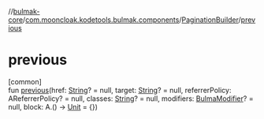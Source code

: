 //[bulmak-core](../../../index.md)/[com.mooncloak.kodetools.bulmak.components](../index.md)/[PaginationBuilder](index.md)/[previous](previous.md)

# previous

[common]\
fun [previous](previous.md)(href: [String](https://kotlinlang.org/api/core/kotlin-stdlib/kotlin/-string/index.html)? = null, target: [String](https://kotlinlang.org/api/core/kotlin-stdlib/kotlin/-string/index.html)? = null, referrerPolicy: AReferrerPolicy? = null, classes: [String](https://kotlinlang.org/api/core/kotlin-stdlib/kotlin/-string/index.html)? = null, modifiers: [BulmaModifier](../../com.mooncloak.kodetools.bulmak.modifier/-bulma-modifier/index.md)? = null, block: A.() -&gt; [Unit](https://kotlinlang.org/api/core/kotlin-stdlib/kotlin/-unit/index.html) = {})
